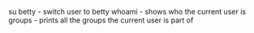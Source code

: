 su betty - switch user to betty
whoami - shows who the current user is
groups - prints all the groups the current user is part of
